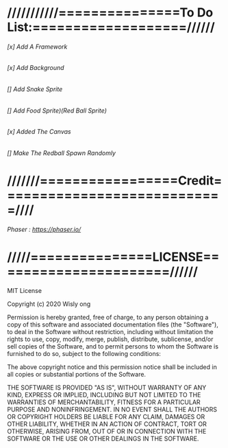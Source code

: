 # ///////////===============To Do List:===================//////
###### [x] Add A Framework
###### [x] Add Background
###### [] Add Snake Sprite
###### [] Add Food Sprite)(Red Ball Sprite)
###### [x] Added The Canvas
###### [] Make The Redball Spawn Randomly



# ///////=================Credit============================////
###### Phaser : https://phaser.io/







# /////===============LICENSE======================//////
MIT License

Copyright (c) 2020 Wisly ong

Permission is hereby granted, free of charge, to any person obtaining a copy
of this software and associated documentation files (the "Software"), to deal
in the Software without restriction, including without limitation the rights
to use, copy, modify, merge, publish, distribute, sublicense, and/or sell
copies of the Software, and to permit persons to whom the Software is
furnished to do so, subject to the following conditions:

The above copyright notice and this permission notice shall be included in all
copies or substantial portions of the Software.

THE SOFTWARE IS PROVIDED "AS IS", WITHOUT WARRANTY OF ANY KIND, EXPRESS OR
IMPLIED, INCLUDING BUT NOT LIMITED TO THE WARRANTIES OF MERCHANTABILITY,
FITNESS FOR A PARTICULAR PURPOSE AND NONINFRINGEMENT. IN NO EVENT SHALL THE
AUTHORS OR COPYRIGHT HOLDERS BE LIABLE FOR ANY CLAIM, DAMAGES OR OTHER
LIABILITY, WHETHER IN AN ACTION OF CONTRACT, TORT OR OTHERWISE, ARISING FROM,
OUT OF OR IN CONNECTION WITH THE SOFTWARE OR THE USE OR OTHER DEALINGS IN THE
SOFTWARE.
